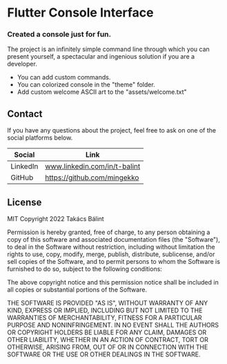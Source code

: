 # Flutter Console Interface
### Created a console just for fun.

The project is an infinitely simple command line through which you can present yourself, 
a spectacular and ingenious solution if you are a developer.

- You can add custom commands.
- You can colorized console in the "theme" folder.
- Add custom welcome ASCII art to the "assets/welcome.txt"

## Contact

If you have any questions about the project, feel free to ask on one of the social platforms below.

| Social | Link |
| ------ | ------ |
| LinkedIn | www.linkedin.com/in/t-balint |
| GitHub | https://github.com/mingekko |

## License

MIT
Copyright 2022 Takács Bálint

Permission is hereby granted, free of charge, to any person obtaining a copy of this software and associated documentation files (the "Software"), to deal in the Software without restriction, including without limitation the rights to use, copy, modify, merge, publish, distribute, sublicense, and/or sell copies of the Software, and to permit persons to whom the Software is furnished to do so, subject to the following conditions:

The above copyright notice and this permission notice shall be included in all copies or substantial portions of the Software.

THE SOFTWARE IS PROVIDED "AS IS", WITHOUT WARRANTY OF ANY KIND, EXPRESS OR IMPLIED, INCLUDING BUT NOT LIMITED TO THE WARRANTIES OF MERCHANTABILITY, FITNESS FOR A PARTICULAR PURPOSE AND NONINFRINGEMENT. IN NO EVENT SHALL THE AUTHORS OR COPYRIGHT HOLDERS BE LIABLE FOR ANY CLAIM, DAMAGES OR OTHER LIABILITY, WHETHER IN AN ACTION OF CONTRACT, TORT OR OTHERWISE, ARISING FROM, OUT OF OR IN CONNECTION WITH THE SOFTWARE OR THE USE OR OTHER DEALINGS IN THE SOFTWARE.
